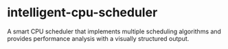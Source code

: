 # intelligent-cpu-scheduler
A smart CPU scheduler that implements multiple scheduling algorithms and provides performance analysis with a visually structured output.
